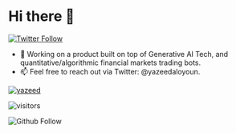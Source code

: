 # Hi there 👋

<p>
  <a href="https://twitter.com/yazeedaloyoun">
    <img alt="Twitter Follow" src="https://img.shields.io/twitter/follow/yazeedaloyoun?style=for-the-badge">
  </a>
</p>

- 🔭 Working on a product built on top of Generative AI Tech, and quantitative/algorithmic financial markets trading bots.
- 📫 Feel free to reach out via Twitter: @yazeedaloyoun.

[![yazeed](https://github-readme-stats.vercel.app/api?username=yazeed&show_icons=true&theme=tokyonight&hide_border=true)](https://github.com/yazeed/yazeed)

![visitors](https://visitor-badge.glitch.me/badge?page_id=yazeed)

<p>
  <img alt="Github Follow" src="https://img.shields.io/github/followers/yazeed?style=social">
</p>
